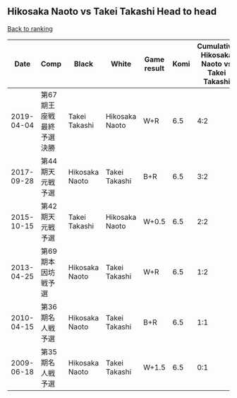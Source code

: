 ## Hikosaka Naoto vs Takei Takashi Head to head

[Back to ranking](../../index.md)




| **Date** | **Comp** | **Black** | **White** | **Game result** | **Komi** | **Cumulative Hikosaka Naoto vs Takei Takashi** | **Hikosaka Naoto streak** | **Takei Takashi streak** | 
| --- | --- | --- | --- | --- | --- | --- | --- | --- |
| 2019-04-04 | 第67期王座戦最終予選決勝 | Takei Takashi | Hikosaka Naoto | W+R | 6.5 | 4:2 | 3 | 0 | 
| 2017-09-28 | 第44期天元戦予選 | Hikosaka Naoto | Takei Takashi | B+R | 6.5 | 3:2 | 2 | 0 | 
| 2015-10-15 | 第42期天元戦予選 | Takei Takashi | Hikosaka Naoto | W+0.5 | 6.5 | 2:2 | 1 | 0 | 
| 2013-04-25 | 第69期本因坊戦予選 | Hikosaka Naoto | Takei Takashi | W+R | 6.5 | 1:2 | 0 | 1 | 
| 2010-04-15 | 第36期名人戦予選 | Hikosaka Naoto | Takei Takashi | B+R | 6.5 | 1:1 | 1 | 0 | 
| 2009-06-18 | 第35期名人戦予選 | Hikosaka Naoto | Takei Takashi | W+1.5 | 6.5 | 0:1 | 0 | 1 |





